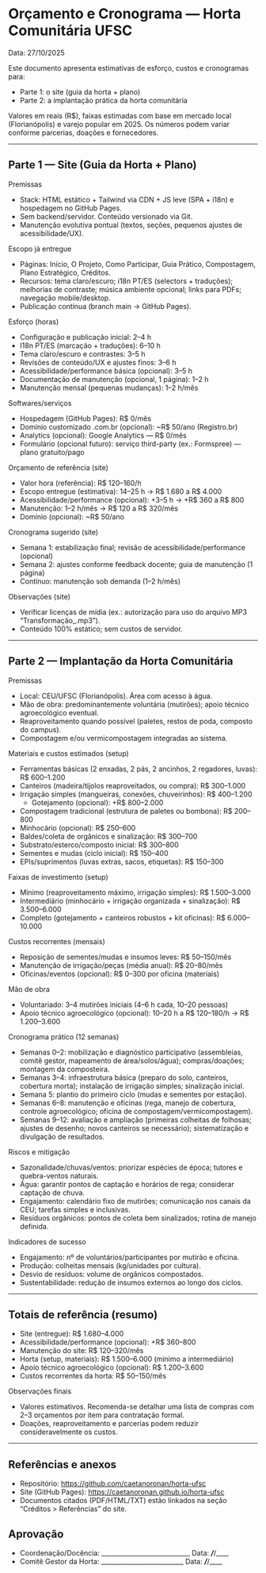# Orçamento e Cronograma — Horta Comunitária UFSC

Data: 27/10/2025

Este documento apresenta estimativas de esforço, custos e cronogramas para:
- Parte 1: o site (guia da horta + plano)
- Parte 2: a implantação prática da horta comunitária

Valores em reais (R$), faixas estimadas com base em mercado local (Florianópolis) e varejo popular em 2025. Os números podem variar conforme parcerias, doações e fornecedores.

---

## Parte 1 — Site (Guia da Horta + Plano)

Premissas
- Stack: HTML estático + Tailwind via CDN + JS leve (SPA + i18n) e hospedagem no GitHub Pages.
- Sem backend/servidor. Conteúdo versionado via Git.
- Manutenção evolutiva pontual (textos, seções, pequenos ajustes de acessibilidade/UX).

Escopo já entregue
- Páginas: Início, O Projeto, Como Participar, Guia Prático, Compostagem, Plano Estratégico, Créditos.
- Recursos: tema claro/escuro; i18n PT/ES (selectors + traduções); melhorias de contraste; música ambiente opcional; links para PDFs; navegação mobile/desktop.
- Publicação contínua (branch main → GitHub Pages).

Esforço (horas)
- Configuração e publicação inicial: 2–4 h
- I18n PT/ES (marcação + traduções): 6–10 h
- Tema claro/escuro e contrastes: 3–5 h
- Revisões de conteúdo/UX e ajustes finos: 3–6 h
- Acessibilidade/performance básica (opcional): 3–5 h
- Documentação de manutenção (opcional, 1 página): 1–2 h
- Manutenção mensal (pequenas mudanças): 1–2 h/mês

Softwares/serviços
- Hospedagem (GitHub Pages): R$ 0/mês
- Domínio customizado .com.br (opcional): ~R$ 50/ano (Registro.br)
- Analytics (opcional): Google Analytics — R$ 0/mês
- Formulário (opcional futuro): serviço third-party (ex.: Formspree) — plano gratuito/pago

Orçamento de referência (site)
- Valor hora (referência): R$ 120–160/h
- Escopo entregue (estimativa): 14–25 h → R$ 1.680 a R$ 4.000
- Acessibilidade/performance (opcional): +3–5 h → +R$ 360 a R$ 800
- Manutenção: 1–2 h/mês → R$ 120 a R$ 320/mês
- Domínio (opcional): ~R$ 50/ano

Cronograma sugerido (site)
- Semana 1: estabilização final; revisão de acessibilidade/performance (opcional)
- Semana 2: ajustes conforme feedback docente; guia de manutenção (1 página)
- Contínuo: manutenção sob demanda (1–2 h/mês)

Observações (site)
- Verificar licenças de mídia (ex.: autorização para uso do arquivo MP3 “Transformação_.mp3”).
- Conteúdo 100% estático; sem custos de servidor.

---

## Parte 2 — Implantação da Horta Comunitária

Premissas
- Local: CEU/UFSC (Florianópolis). Área com acesso à água.
- Mão de obra: predominantemente voluntária (mutirões); apoio técnico agroecológico eventual.
- Reaproveitamento quando possível (paletes, restos de poda, composto do campus).
- Compostagem e/ou vermicompostagem integradas ao sistema.

Materiais e custos estimados (setup)
- Ferramentas básicas (2 enxadas, 2 pás, 2 ancinhos, 2 regadores, luvas): R$ 600–1.200
- Canteiros (madeira/tijolos reaproveitados, ou compra): R$ 300–1.000
- Irrigação simples (mangueiras, conexões, chuveirinhos): R$ 400–1.200
  - Gotejamento (opcional): +R$ 800–2.000
- Compostagem tradicional (estrutura de paletes ou bombona): R$ 200–800
- Minhocário (opcional): R$ 250–600
- Baldes/coleta de orgânicos e sinalização: R$ 300–700
- Substrato/esterco/composto inicial: R$ 300–800
- Sementes e mudas (ciclo inicial): R$ 150–400
- EPIs/suprimentos (luvas extras, sacos, etiquetas): R$ 150–300

Faixas de investimento (setup)
- Mínimo (reaproveitamento máximo, irrigação simples): R$ 1.500–3.000
- Intermediário (minhocário + irrigação organizada + sinalização): R$ 3.500–6.000
- Completo (gotejamento + canteiros robustos + kit oficinas): R$ 6.000–10.000

Custos recorrentes (mensais)
- Reposição de sementes/mudas e insumos leves: R$ 50–150/mês
- Manutenção de irrigação/peças (média anual): R$ 20–80/mês
- Oficinas/eventos (opcional): R$ 0–300 por oficina (materiais)

Mão de obra
- Voluntariado: 3–4 mutirões iniciais (4–6 h cada, 10–20 pessoas)
- Apoio técnico agroecológico (opcional): 10–20 h a R$ 120–180/h → R$ 1.200–3.600

Cronograma prático (12 semanas)
- Semanas 0–2: mobilização e diagnóstico participativo (assembleias, comitê gestor, mapeamento de área/solos/água); compras/doações; montagem da composteira.
- Semanas 3–4: infraestrutura básica (preparo do solo, canteiros, cobertura morta); instalação de irrigação simples; sinalização inicial.
- Semana 5: plantio do primeiro ciclo (mudas e sementes por estação).
- Semanas 6–8: manutenção e oficinas (rega, manejo de cobertura, controle agroecológico; oficina de compostagem/vermicompostagem).
- Semanas 9–12: avaliação e ampliação (primeiras colheitas de folhosas; ajustes de desenho; novos canteiros se necessário); sistematização e divulgação de resultados.

Riscos e mitigação
- Sazonalidade/chuvas/ventos: priorizar espécies de época; tutores e quebra-ventos naturais.
- Água: garantir pontos de captação e horários de rega; considerar captação de chuva.
- Engajamento: calendário fixo de mutirões; comunicação nos canais da CEU; tarefas simples e inclusivas.
- Resíduos orgânicos: pontos de coleta bem sinalizados; rotina de manejo definida.

Indicadores de sucesso
- Engajamento: nº de voluntários/participantes por mutirão e oficina.
- Produção: colheitas mensais (kg/unidades por cultura).
- Desvio de resíduos: volume de orgânicos compostados.
- Sustentabilidade: redução de insumos externos ao longo dos ciclos.

---

## Totais de referência (resumo)
- Site (entregue): R$ 1.680–4.000
- Acessibilidade/performance (opcional): +R$ 360–800
- Manutenção do site: R$ 120–320/mês
- Horta (setup, materiais): R$ 1.500–6.000 (mínimo a intermediário)
- Apoio técnico agroecológico (opcional): R$ 1.200–3.600
- Custos recorrentes da horta: R$ 50–150/mês

Observações finais
- Valores estimativos. Recomenda-se detalhar uma lista de compras com 2–3 orçamentos por item para contratação formal.
- Doações, reaproveitamento e parcerias podem reduzir consideravelmente os custos.

---

## Referências e anexos
- Repositório: https://github.com/caetanoronan/horta-ufsc
- Site (GitHub Pages): https://caetanoronan.github.io/horta-ufsc
- Documentos citados (PDF/HTML/TXT) estão linkados na seção “Créditos > Referências” do site.

## Aprovação
- Coordenação/Docência: ____________________________  Data: ___/___/____
- Comitê Gestor da Horta: __________________________  Data: ___/___/____
